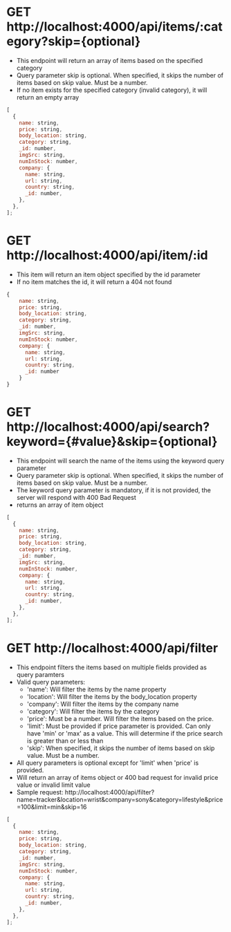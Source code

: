 # GET http://localhost:4000/api/items/:category?skip={optional}

- This endpoint will return an array of items based on the specified category
- Query parameter skip is optional. When specified, it skips the number of items based on skip value. Must be a number.
- If no item exists for the specified category (invalid category), it will return an empty array

```js
[
  {
    name: string,
    price: string,
    body_location: string,
    category: string,
    _id: number,
    imgSrc: string,
    numInStock: number,
    company: {
      name: string,
      url: string,
      country: string,
      _id: number,
    },
  },
];
```

# GET http://localhost:4000/api/item/:id

- This item will return an item object specified by the id parameter
- If no item matches the id, it will return a 404 not found

```js
{
    name: string,
    price: string,
    body_location: string,
    category: string,
    _id: number,
    imgSrc: string,
    numInStock: number,
    company: {
      name: string,
      url: string,
      country: string,
      _id: number
    }
}
```

# GET http://localhost:4000/api/search?keyword={#value}&skip={optional}

- This endpoint will search the name of the items using the keyword query parameter
- Query parameter skip is optional. When specified, it skips the number of items based on skip value. Must be a number.
- The keyword query parameter is mandatory, if it is not provided, the server will respond with 400 Bad Request
- returns an array of item object

```js
[
  {
    name: string,
    price: string,
    body_location: string,
    category: string,
    _id: number,
    imgSrc: string,
    numInStock: number,
    company: {
      name: string,
      url: string,
      country: string,
      _id: number,
    },
  },
];
```

# GET http://localhost:4000/api/filter

- This endpoint filters the items based on multiple fields provided as query paramters
- Valid query parameters:
  - 'name': Will filter the items by the name property
  - 'location': Will filter the items by the body_location property
  - 'company': Will filter the items by the company name
  - 'category': Will filter the items by the category
  - 'price': Must be a number. Will filter the items based on the price.
  - 'limit': Must be provided if price parameter is provided. Can only have 'min' or 'max' as a value.
    This will determine if the price search is greater than or less than
  - 'skip': When specified, it skips the number of items based on skip value. Must be a number.
- All query parameters is optional except for 'limit' when 'price' is provided.
- Will return an array of items object or 400 bad request for invalid price value or invalid limit value
- Sample request:
  http://localhost:4000/api/filter?name=tracker&location=wrist&company=sony&category=lifestyle&price=100&limit=min&skip=16

```js
[
  {
    name: string,
    price: string,
    body_location: string,
    category: string,
    _id: number,
    imgSrc: string,
    numInStock: number,
    company: {
      name: string,
      url: string,
      country: string,
      _id: number,
    },
  },
];
```
